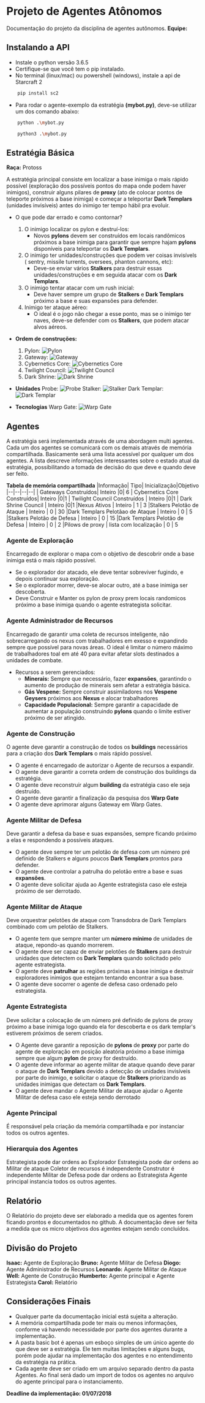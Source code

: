 # Projeto de Agentes Atônomos

Documentação do projeto da disciplina de agentes autônomos.
**Equipe:**



## Instalando a API
* Instale o python versão 3.6.5
* Certifique-se que você tem o pip instalado.
* No terminal (linux/mac) ou powershell (windows), instale a api de Starcraft 2 
```bash
	pip install sc2
```
* Para rodar o agente-exemplo da estratégia **(mybot.py)**, deve-se utilizar um dos comando abaixo:
```bash
	python .\mybot.py
```

```bash
	python3 .\mybot.py
```

## Estratégia Básica
**Raça:** Protoss

A estratégia principal consiste em localizar a base inimiga o mais rápido possível (exploração dos possíveis pontos do mapa onde podem haver inimigos), construir alguns pilares de **proxy** (ato de colocar pontos de teleporte próximos a base inimiga) e começar a teleportar **Dark Templars** (unidades invisíveis) antes do inimigo ter tempo hábil pra evoluir.
- O que pode dar errado e como contornar?
	1.	O inimigo localizar os pylon e destruí-los:
		- Novos **pylons** devem ser construídos em locais randômicos próximos a base inimiga para garantir que sempre hajam **pylons** disponíveis para teleportar os **Dark Templars**.
	2. O inimigo ter unidades/construções que podem ver coisas invisívels ( sentry, missile turrents, oversees, phanton cannons, etc):
		*	Deve-se enviar vários **Stalkers** para destruir essas unidades/construções e em seguida atacar com os **Dark Templars**.
	3. O inimigo tentar atacar com um rush inicial: 
		- Deve haver sempre um grupo de **Stalkers** e **Dark Templars** próximo a base e suas expansões para defender.
	4. Inimigo ter ataque aéreo:
		-	O ideal é o jogo não chegar a esse ponto, mas se o inimigo ter naves, deve-se defender com os **Stalkers**, que podem atacar alvos aéreos.

- **Ordem de construções:**

	 1. Pylon:  ![Pylon](https://liquipedia.net/commons/images/8/83/Techtree-building-protoss-pylon.png)
	 2. Gateway:  ![Gateway](https://liquipedia.net/commons/images/b/b6/Techtree-building-protoss-gateway.png)
	 3. Cybernetics Core:  ![Cybernetics Core](https://liquipedia.net/commons/images/9/9f/Techtree-building-protoss-cyberneticscore.png)
	 4. Twilight Council:  ![Twilight Council](https://liquipedia.net/commons/images/0/03/Techtree-building-protoss-twilightcouncil.png)
	 5. Dark Shrine:  ![Dark Shrine](https://liquipedia.net/commons/images/6/64/Techtree-building-protoss-darkshrine.png)

- **Unidades**
Probe: ![Probe](https://liquipedia.net/commons/images/thumb/c/c9/Techtree-unit-protoss-probe.png/25px-Techtree-unit-protoss-probe.png) Stalker: ![Stalker](https://liquipedia.net/commons/images/thumb/c/cb/Techtree-unit-protoss-stalker.png/25px-Techtree-unit-protoss-stalker.png) Dark Templar: ![Dark Templar](https://liquipedia.net/commons/images/thumb/c/c0/Techtree-unit-protoss-darktemplar.png/25px-Techtree-unit-protoss-darktemplar.png)

- **Tecnologias**
Warp Gate: ![Warp Gate](https://liquipedia.net/commons/images/thumb/d/d2/Techtree-building-protoss-warpgate.png/25px-Techtree-building-protoss-warpgate.png)

## Agentes
A estratégia será implementada através de uma abordagem multi agentes. Cada um dos agentes se comunicará com os demais através de memória compartilhada. Basicamente será uma lista acessível por qualquer um dos agentes. A lista descreve informações interessantes sobre o estado atual da estratégia, possibilitando a tomada de decisão do que deve e quando deve ser feito.

 **Tabela de memória compartilhada**
|Informação|  Tipo| Inicialização|Objetivo
|--|--|--|--|
|  Gateways Construídos| Inteiro |0| 6
|  Cybernetics Core Construídos| Inteiro |0|1
|  Twilight Council Construídos | Inteiro |0|1
|  Dark Shrine Council | Inteiro |0|1
|Nexus Ativos | Inteiro | 1 | 3
|Stalkers Pelotão de Ataque | Inteiro | 0 | 30
|Dark Templars Pelotãao de Ataque | Inteiro | 0 | 5
|Stalkers Pelotão de Defesa | Inteiro | 0 | 15
|Dark Templars Pelotão de Defesa | Inteiro | 0 | 2
|Pilows de proxy | lista com localização | 0 | 5


### Agente de Exploração
Encarregado de explorar o mapa com o objetivo de descobrir onde a base inimiga está o mais rápido possível.
-	Se o explorador dor atacado, ele deve tentar sobreviver fugindo, e depois continuar sua exploração.
-	Se o explorador morrer, deve-se alocar outro, até a base inimiga ser descoberta.
-	Deve Construir e Manter os pylon de proxy prem locais randomicos próximo  a base inimiga quando o agente estrategista solicitar.

### Agente Administrador de Recursos
Encarregado de garantir uma coleta de recursos inteligente, não sobrecarregando os nexus com trabalhadores em exesso e expandindo sempre que possível para novas áreas. O ideal é limitar o número máximo de trabalhadores toal em até 40 para evitar afetar slots destinados a unidades de combate.

- Recursos a serem gerenciados:
	* **Minerais:** Sempre que necessário, fazer **expansões**, garantindo o aumento de produção de minerais sem afetar a estratégia básica.
	* **Gás Vespene:** Sempre construir assimiladores nos **Vespene Geysers** próximos aos **Nexus** e alocar trabalhadores
	* **Capacidade Populacional:** Sempre garantir a capacidade de aumentar a população construindo **pylons** quando o limite estiver próximo de ser atingido.

### Agente de Construção
O agente deve garantir a construção de todos os **buildings** necessários para a criação dos **Dark Templars** o mais rápido possível.

 - O agente é encarregado de autorizar o Agente de recursos a expandir.
 - O agente deve garantir a correta ordem de construção dos buildings da estratégia.
 - O agente deve reconstruir algum **building** da estratégia caso ele seja destruído.
 - O agente deve garantir a finalização da pesquisa dos **Warp Gate**
 - O agente deve aprimorar alguns Gateway em Warp Gates.

### Agente Militar de Defesa
Deve garantir a defesa da base e suas expansões, sempre ficando próximo a elas e respondendo a possíveis ataques.

 - O agente deve sempre ter um pelotão de defesa com um número pré definido de Stalkers e alguns poucos **Dark Templars** prontos para defender.
 - O agente deve controlar a patrulha do pelotão entre a base e suas **expansões**.
 -  O agente deve solicitar ajuda ao Agente estrategista caso ele esteja próximo de ser derrotado.

### Agente Militar de Ataque
Deve orquestrar  pelotões de ataque com Transdobra de Dark Templars combinado com um pelotão de Stalkers.

 - O agente tem que sempre manter um **número mínimo** de unidades de ataque, repondo-as quando morrerem.
 - O agente deve ser capaz de enviar pelotões de **Stalkers** para destruir unidades que detectem os **Dark Templars** quando solicitado pelo agente estrategista.
 - O agente deve **patrulhar** as regiões próximas a base inimiga e destruir exploradores inimigos que estejam tentando encontrar a sua base.
 - O agente deve socorrer o agente de defesa caso ordenado pelo estrategista.

### Agente Estrategista
Deve solicitar a colocação de um número pré definido de pylons de proxy próximo a base inimiga logo quando ela for descoberta e os dark templar's estiverem próximos de serem criados.

 - O Agente deve garantir a reposição de **pylons** de **proxy** por parte do agente de exploração em posição aleatória próximo a base inimiga sempre que algum **pylon** de proxy for destruído.
 - O agente deve informar ao agente militar de ataque quando deve parar o ataque de **Dark Templars** devido a detecção de unidades invisíveis por parte do inimigo, e solicitar o ataque de **Stalkers** priorizando as unidades inimigas que detectam os **Dark Templars**. 
 - O agente deve mandar o Agente Militar de ataque ajudar o Agente Militar de defesa caso ele esteja sendo derrotado

### Agente Principal
É responsável pela criação da memória compartilhada e por instanciar todos os outros agentes. 

### Hierarquia dos Agentes
Estrategista pode dar ordens ao Explorador
Estrategista pode dar ordens ao Militar de ataque
Coletor de recursos é independente
Construtor é independente
Militar de Defesa pode dar ordens ao Estrategista
Agente principal instancia todos os outros agentes.

## Relatório
O Relatório do projeto deve ser elaborado a medida que os agentes forem ficando prontos e documentados no github. A documentação deve ser feita a medida que os micro objetivos dos agentes estejam sendo concluídos.

## Divisão do Projeto
**Isaac:** Agente de Exploração
**Bruno:** Agente Militar de Defesa
**Diogo:** Agente Administrador de Recursos
**Leonardo:** Agente Militar de Ataque
**Well:** Agente de Construção
**Humberto:** Agente principal e Agente Estrategista
**Carol:** Relatório

## Considerações Finais

- Qualquer parte da documentação inicial está sujeita a alteração.
- A memória compartilhada pode ter mais ou menos informações, conforme vá havendo necessidade por parte dos agentes durante a implementação.
- A pasta basic bot é apenas um esboço simples de um único agente do que deve ser a estratégia. Ele tem muitas limitações e alguns bugs, porém pode ajudar na implementação dos agentes e no entendimento da estratégia na prática.
- Cada agente deve ser criado em um arquivo separado dentro da pasta Agentes. Ao final será dado um import de todos os agentes no arquivo do agente principal para o instanciamento.

**Deadline da implementação: 01/07/2018**
